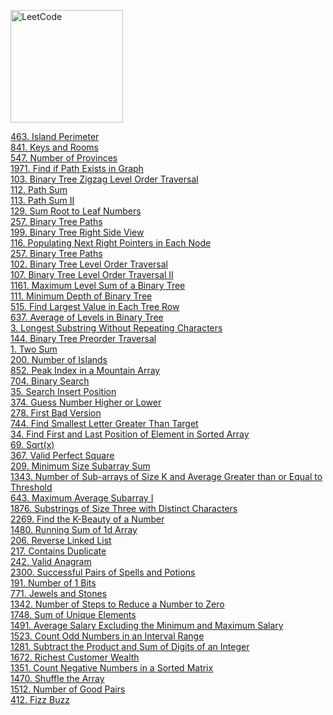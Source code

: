 [<img src="https://assets.leetcode.com/static_assets/public/webpack_bundles/images/logo-dark.e99485d9b.svg" alt="LeetCode" width="180"/>](https://leetcode.com/)

[463. Island Perimeter](first-100/463.py) \
[841. Keys and Rooms](first-100/841.py) \
[547. Number of Provinces](first-100/547.py) \
[1971. Find if Path Exists in Graph](first-100/1971.py) \
[103. Binary Tree Zigzag Level Order Traversal](first-100/103.py) \
[112. Path Sum](first-100/112.py) \
[113. Path Sum II](first-100/113.py) \
[129. Sum Root to Leaf Numbers](first-100/129.py) \
[257. Binary Tree Paths](first-100/257.py) \
[199. Binary Tree Right Side View](first-100/199.py) \
[116. Populating Next Right Pointers in Each Node](first-100/116.py) \
[257. Binary Tree Paths](first-100/257.py) \
[102. Binary Tree Level Order Traversal](first-100/102.py) \
[107. Binary Tree Level Order Traversal II](first-100/107.py) \
[1161. Maximum Level Sum of a Binary Tree](first-100/1161.py) \
[111. Minimum Depth of Binary Tree](first-100/111.py) \
[515. Find Largest Value in Each Tree Row](first-100/515.py) \
[637. Average of Levels in Binary Tree](first-100/637.py) \
[3. Longest Substring Without Repeating Characters](first-100/3.py) \
[144. Binary Tree Preorder Traversal](first-100/144.py) \
[1. Two Sum](first-100/1.py) \
[200. Number of Islands](first-100/200/main.py) \
[852. Peak Index in a Mountain Array](first-100/852.py)  \
[704. Binary Search](first-100/704.py) \
[35. Search Insert Position](first-100/35.py) \
[374. Guess Number Higher or Lower](first-100/374.py) \
[278. First Bad Version](first-100/278.py) \
[744. Find Smallest Letter Greater Than Target](first-100/744.py) \
[34. Find First and Last Position of Element in Sorted Array](first-100/34.py) \
[69. Sqrt(x)](first-100/69.py) \
[367. Valid Perfect Square](first-100/367.py) \
[209. Minimum Size Subarray Sum](first-100/209.py) \
[1343. Number of Sub-arrays of Size K and Average Greater than or Equal to Threshold](first-100/1343.py) \
[643. Maximum Average Subarray I](first-100/643.py) \
[1876. Substrings of Size Three with Distinct Characters](first-100/1876.py) \
[2269. Find the K-Beauty of a Number](first-100/2269.py) \
[1480. Running Sum of 1d Array](first-100/1480.py) \
[206. Reverse Linked List](first-100/206.py) \
[217. Contains Duplicate](first-100/217.py) \
[242. Valid Anagram](first-100/242.py) \
[2300. Successful Pairs of Spells and Potions](first-100/2300.py) \
[191. Number of 1 Bits](first-100/191.py) \
[771. Jewels and Stones](first-100/771.py) \
[1342. Number of Steps to Reduce a Number to Zero](first-100/1342.py) \
[1748. Sum of Unique Elements](first-100/1748.py) \
[1491. Average Salary Excluding the Minimum and Maximum Salary](first-100/1491.py) \
[1523. Count Odd Numbers in an Interval Range](first-100/1523.py) \
[1281. Subtract the Product and Sum of Digits of an Integer](first-100/1281.py) \
[1672. Richest Customer Wealth](first-100/1672.py) \
[1351. Count Negative Numbers in a Sorted Matrix](first-100/1351.py) \
[1470. Shuffle the Array](first-100/1470.py) \
[1512. Number of Good Pairs](first-100/1512.py) \
[412. Fizz Buzz](first-100/412.py)